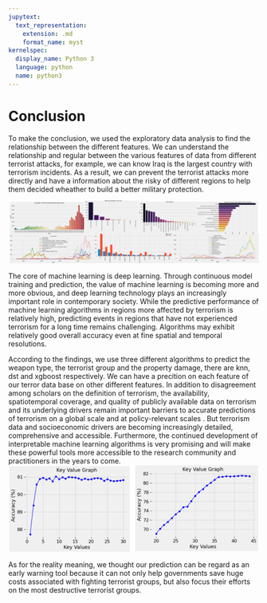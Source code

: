 ```yaml
---
jupytext:
  text_representation:
    extension: .md
    format_name: myst
kernelspec:
  display_name: Python 3
  language: python
  name: python3
---
```


# Conclusion

To make the conclusion, we used the exploratory data analysis to find the relationship between the different features. We can understand the relationship and regular between the various features of data from different terrorist attacks, for example, we can know Iraq is the largest country with terrorism incidents. As a result, we can prevent the terrorist attacks more directly and have a information about the risky of different regions to help them decided wheather to build a better military protection.  
  
![data_2](../data_2.png)
  
The core of machine learning is deep learning. Through continuous model training and prediction, the value of machine learning is becoming more and more obvious, and deep learning technology plays an increasingly important role in contemporary society. While the predictive performance of machine learning algorithms in regions more affected by terrorism is relatively high, predicting events in regions that have not experienced terrorism for a long time remains challenging. Algorithms may exhibit relatively good overall accuracy even at fine spatial and temporal resolutions.

According to the findings, we use three different algorithms to predict the weapon type, the terrorist group and the property damage, there are knn, dst and xgboost respectively. We can have a precition on each feature of our terror data base on other different features. In addition to disagreement among scholars on the definition of terrorism, the availability, spatiotemporal coverage, and quality of publicly available data on terrorism and its underlying drivers remain important barriers to accurate predictions of terrorism on a global scale and at policy-relevant scales . But terrorism data and socioeconomic drivers are becoming increasingly detailed, comprehensive and accessible. Furthermore, the continued development of interpretable machine learning algorithms is very promising and will make these powerful tools more accessible to the research community and practitioners in the years to come.  
![data_3](../data_3.png)
  
As for the reality meaning, we thought our prediction can be regard as an early warning tool because it can not only help governments save huge costs associated with fighting terrorist groups, but also focus their efforts on the most destructive terrorist groups.


